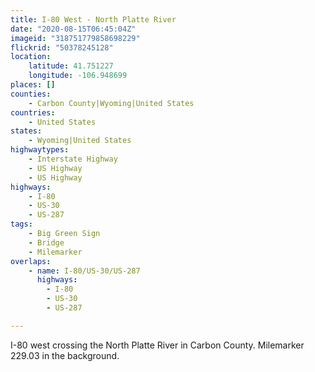 ```yaml
---
title: I-80 West - North Platte River
date: "2020-08-15T06:45:04Z"
imageid: "318751779858698229"
flickrid: "50378245128"
location:
    latitude: 41.751227
    longitude: -106.948699
places: []
counties:
    - Carbon County|Wyoming|United States
countries:
    - United States
states:
    - Wyoming|United States
highwaytypes:
    - Interstate Highway
    - US Highway
    - US Highway
highways:
    - I-80
    - US-30
    - US-287
tags:
    - Big Green Sign
    - Bridge
    - Milemarker
overlaps:
    - name: I-80/US-30/US-287
      highways:
        - I-80
        - US-30
        - US-287

---
```

I-80 west crossing the North Platte River in Carbon County.  Milemarker 229.03 in the background.